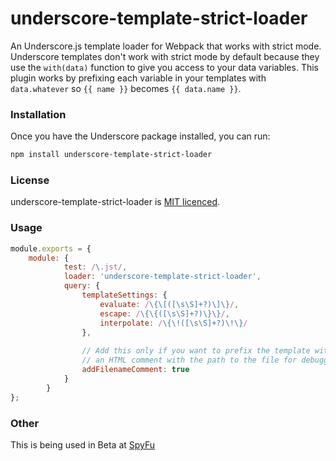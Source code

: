 underscore-template-strict-loader
=========================

An Underscore.js template loader for Webpack that works with strict mode. Underscore templates don't work with strict mode by default because they use the `with(data)` function to give you access to your data variables. This plugin works by prefixing each variable in your templates with `data.whatever` so `{{ name }}` becomes `{{ data.name }}`.

### Installation
Once you have the Underscore package installed, you can run:

```bash
npm install underscore-template-strict-loader
```

### License

underscore-template-strict-loader is [MIT licenced](http://www.opensource.org/licenses/mit-license.php).

### Usage
```js
module.exports = {
    module: {
            test: /\.jst/,
            loader: 'underscore-template-strict-loader',
            query: {
                templateSettings: {
                    evaluate: /\{\[([\s\S]+?)\]\}/,
                    escape: /\{\{([\s\S]+?)\}\}/,
                    interpolate: /\{\!([\s\S]+?)\!\}/
                },
                
                // Add this only if you want to prefix the template with
                // an HTML comment with the path to the file for debugging.
                addFilenameComment: true
            }
        }
};
```
### Other
This is being used in Beta at [SpyFu](https://www.spyfu.com)
